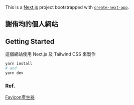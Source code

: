 This is a [Next.js](https://nextjs.org/) project bootstrapped with [`create-next-app`](https://github.com/vercel/next.js/tree/canary/packages/create-next-app).

## 謝侑均的個人網站


## Getting Started
這個網站使用 Next.js 及 Tailwind CSS 來製作
```bash
yarn install
# and
yarn dev
```


### Ref.
[Favicon產生器](https://www.ifreesite.com/favicon/)